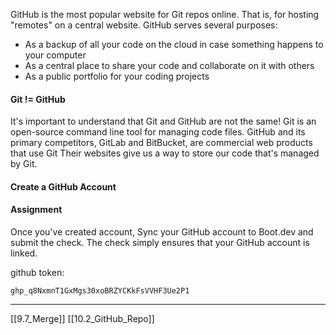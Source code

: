 GitHub is the most popular website for Git repos online.
That is, for hosting "remotes" on a central website. 
GitHub serves several purposes:

-  As a backup of all your code on the cloud in case something happens to your computer
- As a central place to share your code and collaborate on it with others
- As a public portfolio for your coding projects

#### Git != GitHub
It's important to understand that Git and GitHub are not the same!
Git is an open-source command line tool for managing code files.
GitHub and its primary competitors, GitLab and BitBucket, are commercial web products that use Git
Their websites give us a way to store our code that's managed by Git.

#### Create a GitHub Account

#### Assignment 
Once you've created account,
Sync your GitHub account to Boot.dev and submit the check.
The check simply ensures that your GitHub account is linked. 

github token:
```
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
```

---
[[9.7_Merge]]
[[10.2_GitHub_Repo]]